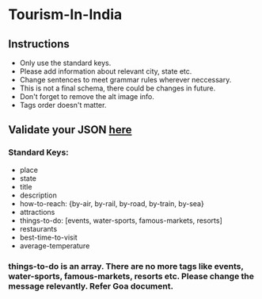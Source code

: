 # Tourism-In-India

## Instructions
  * Only use the standard keys.
  * Please add information about relevant city, state etc.
  * Change sentences to meet grammar rules wherever neccessary.
  * This is not a final schema, there could be changes in future.
  * Don't forget to remove the alt image info.
  * Tags order doesn't matter.    

## Validate your JSON [here](https://jsonlint.com/)

### Standard Keys:
* place 
* state 
* title 
* description
* how-to-reach: {by-air, by-rail, by-road, by-train, by-sea}
* attractions 
* things-to-do: [events, water-sports, famous-markets, resorts]
* restaurants
* best-time-to-visit
* average-temperature


### things-to-do is an array. There are no more tags like events, water-sports, famous-markets, resorts etc. Please change the message relevantly. Refer Goa document.
